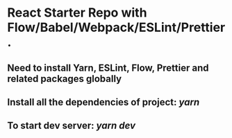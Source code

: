 # React Starter Repo with Flow/Babel/Webpack/ESLint/Prettier.

## Need to install Yarn, ESLint, Flow, Prettier and related packages globally

## Install all the dependencies of project: _yarn_

## To start dev server: _yarn dev_
